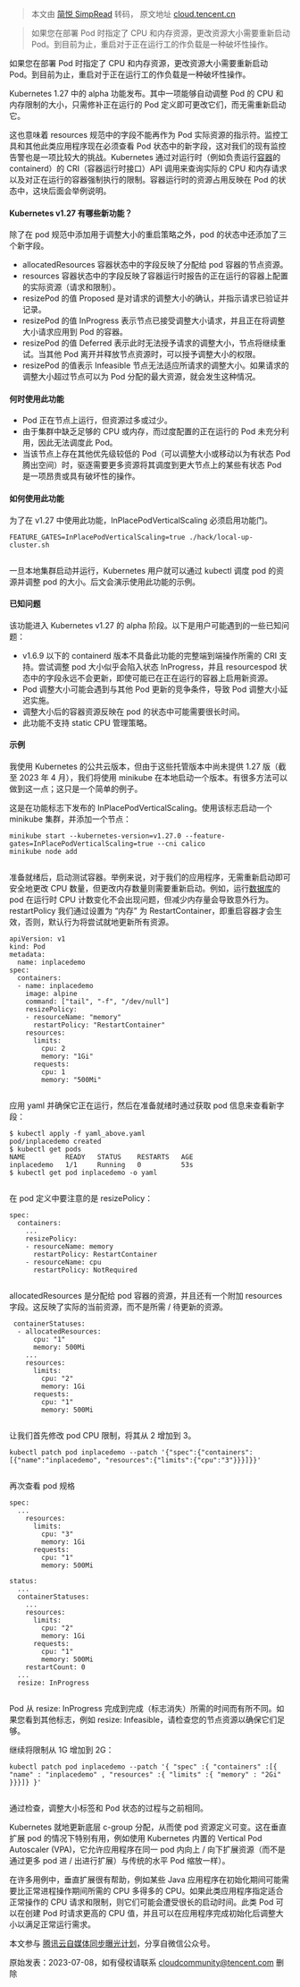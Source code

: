 > 本文由 [简悦 SimpRead](http://ksria.com/simpread/) 转码， 原文地址 [cloud.tencent.cn](https://cloud.tencent.cn/developer/article/2310335)

> 如果您在部署 Pod 时指定了 CPU 和内存资源，更改资源大小需要重新启动 Pod。到目前为止，重启对于正在运行工的作负载是一种破坏性操作。

如果您在部署 Pod 时指定了 CPU 和内存资源，更改资源大小需要重新启动 Pod。到目前为止，重启对于正在运行工的作负载是一种破坏性操作。

Kubernetes 1.27 中的 alpha 功能发布。其中一项能够自动调整 Pod 的 CPU 和内存限制的大小，只需修补正在运行的 Pod 定义即可更改它们，而无需重新启动它。

这也意味着 resources 规范中的字段不能再作为 Pod 实际资源的指示符。监控工具和其他此类应用程序现在必须查看 Pod 状态中的新字段，这对我们的现有监控告警也是一项比较大的挑战。Kubernetes 通过对运行时（例如负责运行[容器](https://cloud.tencent.com/product/tke?from_column=20065&from=20065)的 containerd）的 CRI（容器运行时接口）API 调用来查询实际的 CPU 和内存请求以及对正在运行的容器强制执行的限制。容器运行时的资源占用反映在 Pod 的状态中，这块后面会举例说明。

#### **Kubernetes v1.27 有哪些新功能？**

除了在 pod 规范中添加用于调整大小的重启策略之外，pod 的状态中还添加了三个新字段。

*   allocatedResources 容器状态中的字段反映了分配给 pod 容器的节点资源。
*   resources 容器状态中的字段反映了容器运行时报告的正在运行的容器上配置的实际资源（请求和限制）。
*   resizePod 的值 Proposed 是对请求的调整大小的确认，并指示请求已验证并记录。
*   resizePod 的值 InProgress 表示节点已接受调整大小请求，并且正在将调整大小请求应用到 Pod 的容器。
*   resizePod 的值 Deferred 表示此时无法授予请求的调整大小，节点将继续重试。当其他 Pod 离开并释放节点资源时，可以授予调整大小的权限。
*   resizePod 的值表示 Infeasible 节点无法适应所请求的调整大小。如果请求的调整大小超过节点可以为 Pod 分配的最大资源，就会发生这种情况。

#### **何时使用此功能**

*   Pod 正在节点上运行，但资源过多或过少。
*   由于集群中缺乏足够的 CPU 或内存，而过度配置的正在运行的 Pod 未充分利用，因此无法调度此 Pod。
*   当该节点上存在其他优先级较低的 Pod（可以调整大小或移动以为有状态 Pod 腾出空间）时，驱逐需要更多资源将其调度到更大节点上的某些有状态 Pod 是一项昂贵或具有破坏性的操作。

#### **如何使用此功能**

为了在 v1.27 中使用此功能，InPlacePodVerticalScaling 必须启用功能门。

```
FEATURE_GATES=InPlacePodVerticalScaling=true ./hack/local-up-cluster.sh


```

一旦本地集群启动并运行，Kubernetes 用户就可以通过 kubectl 调度 pod 的资源并调整 pod 的大小。后文会演示使用此功能的示例。

#### **已知问题**

该功能进入 Kubernetes v1.27 的 alpha 阶段。以下是用户可能遇到的一些已知问题：

*   v1.6.9 以下的 containerd 版本不具备此功能的完整端到端操作所需的 CRI 支持。尝试调整 pod 大小似乎会陷入状态 InProgress，并且 resourcespod 状态中的字段永远不会更新，即使可能已在正在运行的容器上启用新资源。
*   Pod 调整大小可能会遇到与其他 Pod 更新的竞争条件，导致 Pod 调整大小延迟实施。
*   调整大小后的容器资源反映在 pod 的状态中可能需要很长时间。
*   此功能不支持 static CPU 管理策略。

#### **示例**

我使用 Kubernetes 的公共云版本，但由于这些托管版本中尚未提供 1.27 版（截至 2023 年 4 月），我们将使用 minikube 在本地启动一个版本。有很多方法可以做到这一点；这只是一个简单的例子。

这是在功能标志下发布的 InPlacePodVerticalScaling。使用该标志启动一个 minikube 集群，并添加一个节点：

```
minikube start --kubernetes-version=v1.27.0 --feature-gates=InPlacePodVerticalScaling=true --cni calico
minikube node add


```

准备就绪后，启动测试容器。举例来说，对于我们的应用程序，无需重新启动即可安全地更改 CPU 数量，但更改内存数量则需要重新启动。例如，运行[数据库](https://cloud.tencent.com/solution/database?from_column=20065&from=20065)的 pod 在运行时 CPU 计数变化不会出现问题，但减少内存量会导致意外行为。restartPolicy 我们通过设置为 “内存” 为 RestartContainer，即重启容器才会生效，否则，默认行为将尝试就地更新所有资源。

```
apiVersion: v1
kind: Pod
metadata:
  name: inplacedemo
spec:
  containers:
  - name: inplacedemo
    image: alpine
    command: ["tail", "-f", "/dev/null"]
    resizePolicy:
    - resourceName: "memory"
      restartPolicy: "RestartContainer"
    resources:
      limits:
        cpu: 2
        memory: "1Gi"
      requests:
        cpu: 1
        memory: "500Mi"


```

应用 yaml 并确保它正在运行，然后在准备就绪时通过获取 pod 信息来查看新字段：

```
$ kubectl apply -f yaml_above.yaml
pod/inplacedemo created
$ kubectl get pods
NAME          READY   STATUS    RESTARTS   AGE
inplacedemo   1/1     Running   0          53s
$ kubectl get pod inplacedemo -o yaml


```

在 pod 定义中要注意的是 resizePolicy：

```
spec:
  containers:
    ...
    resizePolicy:
    - resourceName: memory
      restartPolicy: RestartContainer
    - resourceName: cpu
      restartPolicy: NotRequired


```

allocatedResources 是分配给 pod 容器的资源，并且还有一个附加 resources 字段。这反映了实际的当前资源，而不是所需 / 待更新的资源。

```
 containerStatuses:
  - allocatedResources:
      cpu: "1"
      memory: 500Mi
    ...
    resources:
      limits:
        cpu: "2"
        memory: 1Gi
      requests:
        cpu: "1"
        memory: 500Mi


```

让我们首先修改 pod CPU 限制，将其从 2 增加到 3。

```
kubectl patch pod inplacedemo --patch '{"spec":{"containers":[{"name":"inplacedemo", "resources":{"limits":{"cpu":"3"}}}]}}'


```

再次查看 pod 规格

```
spec:
  ...
    resources:
      limits:
        cpu: "3"
        memory: 1Gi
      requests:
        cpu: "1"
        memory: 500Mi

status:
  ...
  containerStatuses:
    ...
    resources:
      limits:
        cpu: "2"
        memory: 1Gi
      requests:
        cpu: "1"
        memory: 500Mi
    restartCount: 0
  ...
  resize: InProgress


```

Pod 从 resize: InProgress 完成到完成（标志消失）所需的时间而有所不同。如果您看到其他标志，例如 resize: Infeasible，请检查您的节点资源以确保它们足够。

继续将限制从 1G 增加到 2G：

```
kubectl patch pod inplacedemo --patch '{ "spec" :{ "containers" :[{ "name" : "inplacedemo" , "resources" :{ "limits" :{ "memory" : "2Gi" }}}]} }'


```

通过检查，调整大小标签和 Pod 状态的过程与之前相同。

Kubernetes 就地更新底层 c-group 分配，从而使 pod 资源定义可变。这在垂直扩展 pod 的情况下特别有用，例如使用 Kubernetes 内置的 Vertical Pod Autoscaler (VPA)，它允许应用程序在同一 pod 内向上 / 向下扩展资源（而不是通过更多 pod 进 / 出进行扩展）与传统的水平 Pod 缩放一样）。

在许多用例中，垂直扩展很有帮助，例如某些 Java 应用程序在初始化期间可能需要比正常进程操作期间所需的 CPU 多得多的 CPU。如果此类应用程序指定适合正常操作的 CPU 请求和限制，则它们可能会遭受很长的启动时间。此类 Pod 可以在创建 Pod 时请求更高的 CPU 值，并且可以在应用程序完成初始化后调整大小以满足正常运行需求。

本文参与 [腾讯云自媒体同步曝光计划](https://cloud.tencent.cn/developer/support-plan)，分享自微信公众号。

原始发表：2023-07-08，如有侵权请联系 [cloudcommunity@tencent.com](mailto:cloudcommunity@tencent.com) 删除